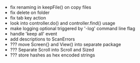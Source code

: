 * fix renaming in keepFile() on copy files
* fix delete on folder
* fix tab key action
* look into controller.do() and controller.find() usage
* make logging optional triggered by '-log' command line flag
* handle 'keep all' event 
* add descriptions to ScanErrors
* ??? move Screen{} and View() into separate package
* ??? Separate Scroll into Scroll and Sized
* ??? store hashes as hex encoded strings
